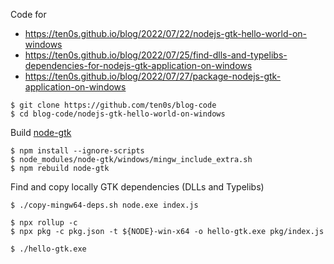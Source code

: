 Code for

* https://ten0s.github.io/blog/2022/07/22/nodejs-gtk-hello-world-on-windows
* https://ten0s.github.io/blog/2022/07/25/find-dlls-and-typelibs-dependencies-for-nodejs-gtk-application-on-windows
* https://ten0s.github.io/blog/2022/07/27/package-nodejs-gtk-application-on-windows

```
$ git clone https://github.com/ten0s/blog-code
$ cd blog-code/nodejs-gtk-hello-world-on-windows
```

Build [node-gtk](https://github.com/romgrk/node-gtk)

```
$ npm install --ignore-scripts
$ node_modules/node-gtk/windows/mingw_include_extra.sh
$ npm rebuild node-gtk
```

Find and copy locally GTK dependencies (DLLs and Typelibs)

```
$ ./copy-mingw64-deps.sh node.exe index.js
```

```
$ npx rollup -c
$ npx pkg -c pkg.json -t ${NODE}-win-x64 -o hello-gtk.exe pkg/index.js
```

```
$ ./hello-gtk.exe
```
